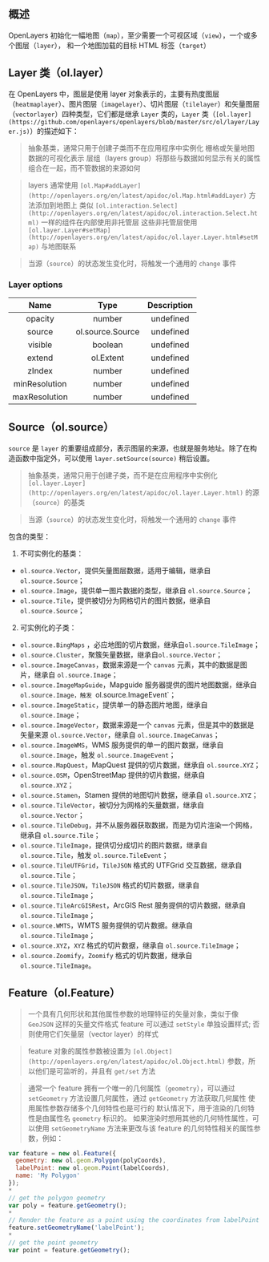 ## 概述

OpenLayers 初始化一幅地图（`map`），至少需要一个可视区域（`view`），一个或多个图层（`layer`）， 和一个地图加载的目标 HTML 标签（`target`）

## Layer 类（ol.layer）

在 OpenLayers 中，图层是使用 layer 对象表示的，主要有热度图层（`heatmaplayer`）、图片图层（`imagelayer`）、切片图层（`tilelayer`）和矢量图层（`vectorlayer`）四种类型，它们都是继承 `Layer` 类的，`Layer` 类（`[ol.layer](https://github.com/openlayers/openlayers/blob/master/src/ol/layer/Layer.js)`）的描述如下：

> 抽象基类，通常只用于创建子类而不在应用程序中实例化
> 栅格或矢量地图数据的可视化表示
> 层组（layers group）将那些与数据如何显示有关的属性组合在一起，而不管数据的来源如何
 
> layers 通常使用 `[ol.Map#addLayer](http://openlayers.org/en/latest/apidoc/ol.Map.html#addLayer)` 方法添加到地图上
> 类似 `[ol.interaction.Select](http://openlayers.org/en/latest/apidoc/ol.interaction.Select.html)` 一样的组件在内部使用非托管层
> 这些非托管层使用 `[ol.layer.Layer#setMap](http://openlayers.org/en/latest/apidoc/ol.layer.Layer.html#setMap)` 与地图联系

> 当源（`source`）的状态发生变化时，将触发一个通用的 `change` 事件

### Layer options
| Name           | Type                         | Description       |
| :--------:     | :-----:                      | :----:                 |
| opacity        | number | undefined           | 透明度，0 到 1 之间，默认是 1 |
| source         | ol.source.Source | undefined | 这个层的源（`source`），如果没有提供构造函数，在初始化之后源（`source`）可以通过调用 `layer.setSource(source)` 来设置 |
| visible        | boolean | undefined          | 能见度，默认是 true（visible） |
| extend         | ol.Extent | undefined        | layer 渲染的边界范围，layer 将不会在此范围之外渲染 |
| zIndex         | number | undefined           | layer 渲染时的 `z-index`。在渲染时，layers 首先通过 `z-index`，然后通过 `position` 被整理排序。默认是 0 |
| minResolution  | number | undefined           | 最小分辨率（含） |
| maxResolution  | number | undefined           | 最大分辨率（不含） |

## Source（ol.source）

`source` 是 `layer` 的重要组成部分，表示图层的来源，也就是服务地址。除了在构造函数中指定外，可以使用 `layer.setSource(source)` 稍后设置。

> 抽象基类，通常只用于创建子类，而不是在应用程序中实例化
> `[ol.layer.Layer](http://openlayers.org/en/latest/apidoc/ol.layer.Layer.html)` 的源（`source`）的基类

> 当源（`source`）的状态发生变化时，将触发一个通用的 `change` 事件

包含的类型：
 1. 不可实例化的基类：
 - `ol.source.Vector`，提供矢量图层数据，适用于编辑，继承自 `ol.source.Source`；
 - `ol.source.Image`，提供单一图片数据的类型，继承自 `ol.source.Source`；
 - `ol.source.Tile`，提供被切分为网格切片的图片数据，继承自 `ol.source.Source`；
 
 2. 可实例化的子类：
 - `ol.source.BingMaps` ，必应地图的切片数据，继承自`ol.source.TileImage`；
 - `ol.source.Cluster`，聚簇矢量数据，继承自`ol.source.Vector`；
 - `ol.source.ImageCanvas`，数据来源是一个 `canvas` 元素，其中的数据是图片，继承自 `ol.source.Image`；
 - `ol.source.ImageMapGuide`，Mapguide 服务器提供的图片地图数据，继承自 `ol.source.Image，触发 `ol.source.ImageEvent`；
 - `ol.source.ImageStatic`，提供单一的静态图片地图，继承自`ol.source.Image`；
 - `ol.source.ImageVector`，数据来源是一个 `canvas` 元素，但是其中的数据是矢量来源 `ol.source.Vector`，继承自 `ol.source.ImageCanvas`；
 - `ol.source.ImageWMS`，WMS 服务提供的单一的图片数据，继承自 `ol.source.Image`，触发 `ol.source.ImageEvent`；
 - `ol.source.MapQuest`，MapQuest 提供的切片数据，继承自 `ol.source.XYZ`；
 - `ol.source.OSM`，OpenStreetMap 提供的切片数据，继承自 `ol.source.XYZ`；
 - `ol.source.Stamen`，Stamen 提供的地图切片数据，继承自 `ol.source.XYZ`；
 - `ol.source.TileVector`，被切分为网格的矢量数据，继承自 `ol.source.Vector`；
 - `ol.source.TileDebug`，并不从服务器获取数据，而是为切片渲染一个网格，继承自 `ol.source.Tile`；
 - `ol.source.TileImage`，提供切分成切片的图片数据，继承自 `ol.source.Tile`，触发 `ol.source.TileEvent`；
 - `ol.source.TileUTFGrid`，`TileJSON` 格式的 UTFGrid 交互数据，继承自 `ol.source.Tile`；
 - `ol.source.TileJSON`，`TileJSON` 格式的切片数据，继承自 `ol.source.TileImage`；
 - `ol.source.TileArcGISRest`，ArcGIS Rest 服务提供的切片数据，继承自 `ol.source.TileImage`；
 - `ol.source.WMTS`，WMTS 服务提供的切片数据。继承自 `ol.source.TileImage`；
 - `ol.source.XYZ`，`XYZ` 格式的切片数据，继承自 `ol.source.TileImage`；
 - `ol.source.Zoomify`，`Zoomify` 格式的切片数据，继承自 `ol.source.TileImage`。

## Feature（ol.Feature）

 > 一个具有几何形状和其他属性参数的地理特征的矢量对象，类似于像 `GeoJSON` 这样的矢量文件格式
 > feature 可以通过 `setStyle` 单独设置样式; 否则使用它们矢量层（vector layer）的样式

 > feature 对象的属性参数被设置为 `[ol.Object](http://openlayers.org/en/latest/apidoc/ol.Object.html)` 参数，所以他们是可监听的，并且有 `get/set` 方法

 > 通常一个 feature 拥有一个唯一的几何属性（`geometry`），可以通过 `setGeometry` 方法设置几何属性，通过 `getGeometry` 方法获取几何属性
 > 使用属性参数存储多个几何特性也是可行的
 > 默认情况下，用于渲染的几何特性是由属性名 `geometry` 标识的。
 > 如果渲染时想用其他的几何特性属性，可以使用 `setGeometryName` 方法来更改与该 feature 的几何特性相关的属性参数，例如：
 >
 ```javaScript
 var feature = new ol.Feature({
   geometry: new ol.geom.Polygon(polyCoords),
   labelPoint: new ol.geom.Point(labelCoords),
   name: 'My Polygon'
 });
 *
 // get the polygon geometry
 var poly = feature.getGeometry();
 *
 // Render the feature as a point using the coordinates from labelPoint
 feature.setGeometryName('labelPoint');
 *
 // get the point geometry
 var point = feature.getGeometry();
 ```
